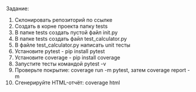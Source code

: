 Задание:
1. Склонировать репозиторий по ссылке
2. Создать в корне проекта папку tests
3. В папке tests создать пустой файл init.py
4. В папке tests создать файл test_calculator.py
5. В файле test_calculator.py написать unit тесты
6. Установите pytest - pip install pytest
7. Установите coverage - pip install coverage
8. Запустите тесты командой pytest -v
9. Проверьте покрытие: coverage run -m pytest, затем coverage report -m
10. Сгенерируйте HTML-отчёт: coverage html
